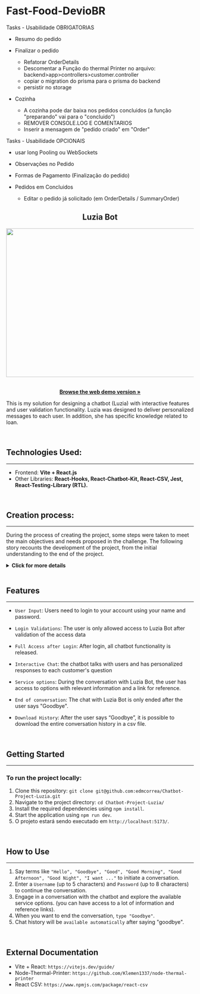 # Fast-Food-DevioBR

Tasks - Usabilidade OBRIGATORIAS

<!-- - Poderá ver uma pequena quantidade de produtos na tela -->
  <!-- - Poderá selecionar os produtos da tela inicial -->

<!-- - Criar input para pesquisar dados
  - É possível buscar produtos pelo seu NOME
  - É possível buscar produtos pelo seu CODIGO  -->

- Resumo do pedido
  <!-- - É possível ADICIONAR itens no carrinho -->
  <!-- - É possível REMOVER itens no carrinho -->
  <!-- - Encaminhar para ÁREA DE PAGAMENTO -->

- Finalizar o pedido
  <!-- - Deverá ver o RESUMO DA COMPRA -->
  - Refatorar OrderDetails
  <!-- - O usuário deve visualizar o valor TOTAL DO PEDIDO -->
  <!-- - o usuário deve visualizar o TROCO DO PEDIDO -->
  <!-- - Deverá ser possível adicionar o NOME DO CLIENTE -->
  <!-- - Utilizar impressão termica -->
  - Descomentar a Função do thermal Printer no arquivo: backend>app>controllers>customer.controller
  - copiar o migration do prisma para o prisma do backend
  <!-- - Deve liberar a tela para o proximo pedido -->
  - persistir no storage

- Cozinha
  <!-- - Após finalizado o pedido, deve ser adicionado na cozinha -->
    <!-- - O nome do cliente deve estar incluso no pedido (obrigatoraimente) -->
  - A cozinha pode dar baixa nos pedidos concluidos (a função "preparando" vai para o "concluido")
  - REMOVER CONSOLE.LOG E COMENTARIOS
  - Inserir a mensagem de "pedido criado" em "Order"



Tasks - Usabilidade OPCIONAIS

<!-- - Pedidos devem aparecer para a cozinha em tempo real -->
  - usar long Pooling ou WebSockets
  <!-- - Implementar uma situação para quando o usuário compra mais de um produto -->

- Observações no Pedido
  <!-- - O usuário pode incluir uma observação para a cozinha -->

- Formas de Pagamento (Finalização do pedido)
  <!-- - Incluir as formas de pagamento na finalização do pedido. -->

- Pedidos em Concluidos
  <!-- - Pedidos concluidos aparecem em uma tela com o nome do cliente  -->
  - Editar o pedido já solicitado (em OrderDetails / SummaryOrder)


<div align="center">

  ## Luzia Bot
  
  <div align="center">
    <img width="700" height="400" src="src/assets/chatbotLuzia.gif">
  </div>
  
  <br />
  
  <p align="center">
    <a href="https://luzia-chatbot.vercel.app/"><strong>Browse the web demo version »</strong></a>
  </p>
</div>


This is my solution for designing a chatbot (Luzia) with interactive features and user validation functionality. Luzia was designed to deliver personalized messages to each user. In addition, she has specific knowledge related to loan.

<br>

## Technologies Used:
---

- Frontend: **Vite + React.js**
- Other Libraries: **React-Hooks, React-Chatbot-Kit, React-CSV, Jest, React-Testing-Library (RTL).**

<br>

## Creation process:
---

During the process of creating the project, some steps were taken to meet the main objectives and needs proposed in the challenge. The following story recounts the development of the project, from the initial understanding to the end of the project.

<details>

<summary><strong>Click for more details</strong></summary>

- Reading and Understanding the Project:
After receiving the Full Stack Developer Review challenge, a thorough reading of the presented requirements was carried out. This included understanding expected functionality such as the need to interpret terms for conversation initiation, require a username, password and your validations, display buttons, export the historic conversation, and other. This step was essential to define the direction of development.

- Use of new technologies: The challenge proposes the creation of a chatbot. Initially then, I dedicated time to learning related technologies, through tutorials, documentation and code examples to acquire the necessary knowledge to implement the project. Finally, I decided to implement the `react-chatbot-kit` and `React-csv` library for its construction, since it presented what was necessary for the development of the project.

- Creation of the MVP: Once the design decisions were finalized, an MVP (Minimum Viable Product) was created. In this phase, the basic components of the frontend application were developed to guarantee a functional code.

- Review of Components and Functionalities: With the basic functionality implemented, a review of the developed components was carried out. Code improvements, style adjustments and refactorings were made to ensure the quality and usability of the chatbot.

- Creating Tests: To ensure the quality and stability of the code, tests were developed using the Jest and React Testing Library.

</br>

</details>

<br>

## Features
---
- `User Input`: Users need to login to your account using your name and password.

- `Login Validations`: The user is only allowed access to Luzia Bot after validation of the access data

- `Full Access after Login`: After login, all chatbot functionality is released.

- `Interactive Chat`: the chatbot talks with users and has personalized responses to each customer's question

- `Service options`: During the conversation with Luzia Bot, the user has access to options with relevant information and a link for reference.

- `End of conversation`: The chat with Luzia Bot is only ended after the user says "Goodbye".

- `Download History`: After the user says “Goodbye”, it is possible to download the entire conversation history in a csv file.

<br>

## Getting Started
---

### To run the project locally:

1. Clone this repository: `git clone git@github.com:edmcorrea/Chatbot-Project-Luzia.git`
2. Navigate to the project directory: `cd Chatbot-Project-Luzia/`
3. Install the required dependencies using `npm install`.
4. Start the application using `npm run dev`.
5. O projeto estará sendo executado em `http://localhost:5173/`.

<br>

## How to Use
---

1. Say terms like `"Hello", "Goodbye", "Good", "Good Morning", "Good Afternoon", "Good Night", "I want ..."` to initiate a conversation.
2. Enter a `Username` (up to 5 characters) and `Password` (up to 8 characters) to continue the conversation.
3. Engage in a conversation with the chatbot and explore the available service options. (you can have access to a lot of information and reference links).
4. When you want to end the conversation, `type "Goodbye"`.
5. Chat history will be `available automatically` after saying "goodbye".

<br>

## External Documentation

- Vite + React: `https://vitejs.dev/guide/`
- Node-Thermal-Printer: `https://github.com/Klemen1337/node-thermal-printer`
- React CSV: `https://www.npmjs.com/package/react-csv`
